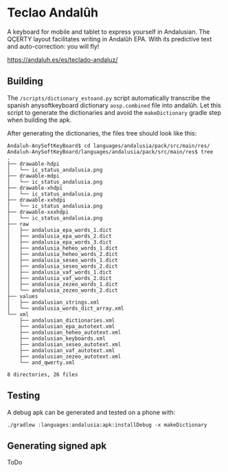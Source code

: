 Teclao Andalûh
==============

A keyboard for mobile and tablet to express yourself in Andalusian. The QÇERTY layout facilitates writing in Andalûh EPA. With its predictive text and auto-correction: you will fly!

https://andaluh.es/es/teclado-andaluz/

Building
--------

The `/scripts/dictionary_estoand.py` script automatically transcribe the spanish anysoftkeyboard dictionary `aosp.combined` file into andalûh. Let this script to generate the dictionaries and avoid the `makeDictionary` gradle step when building the apk.

After generating the dictionaries, the files tree should look like this:

```
Andaluh-AnySoftKeyBoard$ cd languages/andalusia/pack/src/main/res/
Andaluh-AnySoftKeyBoard/languages/andalusia/pack/src/main/res$ tree
.
├── drawable-hdpi
│   └── ic_status_andalusia.png
├── drawable-mdpi
│   └── ic_status_andalusia.png
├── drawable-xhdpi
│   └── ic_status_andalusia.png
├── drawable-xxhdpi
│   └── ic_status_andalusia.png
├── drawable-xxxhdpi
│   └── ic_status_andalusia.png
├── raw
│   ├── andalusia_epa_words_1.dict
│   ├── andalusia_epa_words_2.dict
│   ├── andalusia_epa_words_3.dict
│   ├── andalusia_heheo_words_1.dict
│   ├── andalusia_heheo_words_2.dict
│   ├── andalusia_seseo_words_1.dict
│   ├── andalusia_seseo_words_2.dict
│   ├── andalusia_vaf_words_1.dict
│   ├── andalusia_vaf_words_2.dict
│   ├── andalusia_zezeo_words_1.dict
│   └── andalusia_zezeo_words_2.dict
├── values
│   ├── andalusian_strings.xml
│   └── andalusia_words_dict_array.xml
└── xml
    ├── andalusian_dictionaries.xml
    ├── andalusian_epa_autotext.xml
    ├── andalusian_heheo_autotext.xml
    ├── andalusian_keyboards.xml
    ├── andalusian_seseo_autotext.xml
    ├── andalusian_vaf_autotext.xml
    ├── andalusian_zezeo_autotext.xml
    └── and_qwerty.xml

8 directories, 26 files
```

Testing
-------

A debug apk can be generated and tested on a phone with:

```
./gradlew :languages:andalusia:apk:installDebug -x makeDictionary
```

Generating signed apk
---------------------

ToDo